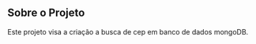 <!-- ABOUT THE PROJECT -->
## Sobre o Projeto

Este projeto visa a criação a busca de cep em banco de dados mongoDB.